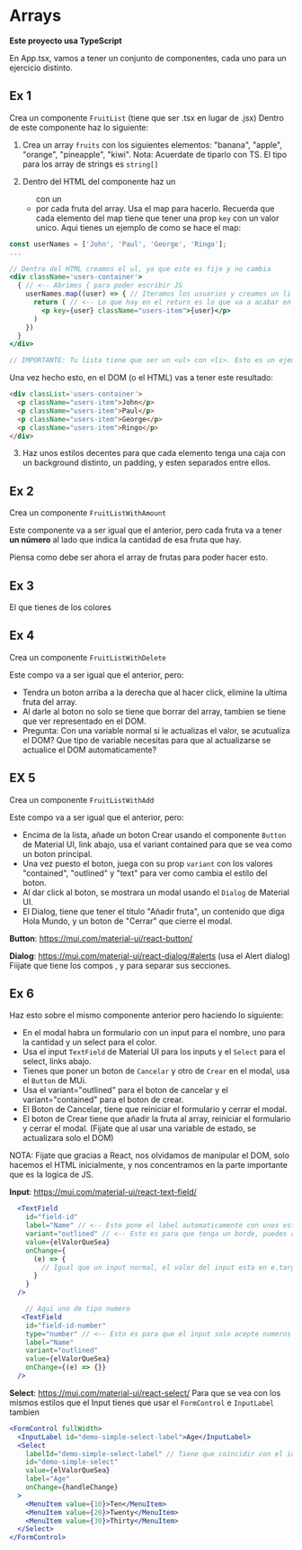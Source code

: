 # Arrays

**Este proyecto usa TypeScript**

En App.tsx, vamos a tener un conjunto de componentes, cada uno para un ejercicio distinto.

## Ex 1

Crea un componente `FruitList` (tiene que ser .tsx en lugar de .jsx)
Dentro de este componente haz lo siguiente:

1. Crea un array `fruits` con los siguientes elementos: "banana", "apple", "orange", "pineapple", "kiwi".
Nota: Acuerdate de tiparlo con TS. El tipo para los array de strings es `string[]`

2. Dentro del HTML del componente haz un <ul> con un <li> por cada fruta del array. Usa el map para hacerlo.
Recuerda que cada elemento del map tiene que tener una prop `key` con un valor unico.
Aqui tienes un ejemplo de como se hace el map:

```jsx
const userNames = ['John', 'Paul', 'George', 'Ringo'];
...

// Dentro del HTML creamos el ul, ya que este es fijo y no cambia
<div className='users-container'>
  { // <-- Abrimos { para poder escribir JS
    userNames.map((user) => { // Iteramos los usuarios y creamos un li por cada uno
      return ( // <-- Lo que hay en el return es lo que va a acabar en el HTML
        <p key={user} className="users-item">{user}</p>
      ) 
    })
  } 
</div>

// IMPORTANTE: Tu lista tiene que ser un <ul> con <li>. Esto es un ejemplo para que veas como se hace el map
```

Una vez hecho esto, en el DOM (o el HTML) vas a tener este resultado:
  
```html
<div classList='users-container'>
  <p className="users-item">John</p>
  <p className="users-item">Paul</p>
  <p className="users-item">George</p>
  <p className="users-item">Ringo</p>
</div>
```

3. Haz unos estilos decentes para que cada elemento tenga una caja con un background distinto, un padding, y esten separados entre ellos.

## Ex 2

Crea un componente `FruitListWithAmount`

Este componente va a ser igual que el anterior, pero cada fruta va a tener **un número** al lado que indica la cantidad de esa fruta que hay.

Piensa como debe ser ahora el array de frutas para poder hacer esto.

## Ex 3
 El que tienes de los colores

## Ex 4

Crea un componente `FruitListWithDelete`

Este compo va a ser igual que el anterior, pero:
 - Tendra un boton arriba a la derecha que al hacer click, elimine la ultima fruta del array.
 - Al darle al boton no solo se tiene que borrar del array, tambien se tiene que ver representado en el DOM.
 - Pregunta: Con una variable normal si le actualizas el valor, se acutualiza el DOM? Que tipo de variable necesitas para que al actualizarse se actualice el DOM automaticamente?

## EX 5
Crea un componente `FruitListWithAdd`

Este compo va a ser igual que el anterior, pero:
 - Encima de la lista, añade un boton Crear usando el componente `Button` de Material UI, link abajo, usa el variant contained para que se vea como un boton principal.
 - Una vez puesto el boton, juega con su prop `variant` con los valores "contained", "outlined" y "text" para ver como cambia el estilo del boton.
 - Al dar click al boton, se mostrara un modal usando el `Dialog` de Material UI.
 - El Dialog, tiene que tener el titulo "Añadir fruta", un contenido que diga Hola Mundo, y un boton de "Cerrar" que cierre el modal. 

**Button**: https://mui.com/material-ui/react-button/

**Dialog**: https://mui.com/material-ui/react-dialog/#alerts (usa el Alert dialog)
Fiijate que tiene los compos <DialogTitle/>, <DialogContent/> y <DialogActions/> para separar sus secciones.


## Ex 6

Haz esto sobre el mismo componente anterior pero haciendo lo siguiente:
 - En el modal habra un formulario con un input para el nombre, uno para la cantidad y un select para el color.
 - Usa el input `TextField` de Material UI para los inputs y el `Select` para el select, links abajo.
 - Tienes que poner un boton de `Cancelar` y otro de `Crear` en el modal, usa el `Button` de MUi. 
 - Usa el variant="outlined" para el boton de cancelar y el variant="contained" para el boton de crear.
 - El Boton de Cancelar, tiene que reiniciar el formulario y cerrar el modal.
 - El boton de Crear tiene que añadir la fruta al array, reiniciar el formulario y cerrar el modal. (Fijate que al usar una variable de estado, se actualizara solo el DOM)

NOTA: Fijate que gracias a React, nos olvidamos de manipular el DOM, solo hacemos el HTML inicialmente, y nos concentramos en la parte importante que es la logica de JS.


**Input**: https://mui.com/material-ui/react-text-field/
```jsx
  <TextField      
    id="field-id"
    label="Name" // <-- Esto pone el label automaticamente con unos estilos bonitos.
    variant="outlined" // <-- Esto es para que tenga un borde, puedes cambiarlo a "filled" o "standard" para ver como cambia el estilo
    value={elValorQueSea}
    onChange={
      (e) => {
        // Igual que un input normal, el valor del input esta en e.target.value
      }
    }
  />

    // Aqui uno de tipo numero
   <TextField      
    id="field-id-number"
    type="number" // <-- Esto es para que el input solo acepte numeros
    label="Name" 
    variant="outlined" 
    value={elValorQueSea}
    onChange={(e) => {}}
  />
```


**Select**: https://mui.com/material-ui/react-select/
Para que se vea con los mismos estilos que el Input tienes que usar el `FormControl` e `InputLabel` tambien

```jsx
<FormControl fullWidth>
  <InputLabel id="demo-simple-select-label">Age</InputLabel>
  <Select
    labelId="demo-simple-select-label" // Tiene que coincidir con el id del label de arriba
    id="demo-simple-select"
    value={elValorQueSea}
    label="Age"
    onChange={handleChange}
  >
    <MenuItem value={10}>Ten</MenuItem>
    <MenuItem value={20}>Twenty</MenuItem>
    <MenuItem value={30}>Thirty</MenuItem>
  </Select>
</FormControl>
```
